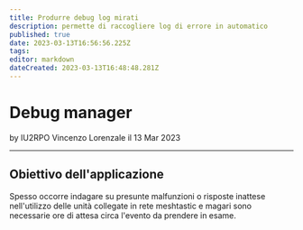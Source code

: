 ```yaml
---
title: Produrre debug log mirati
description: permette di raccogliere log di errore in automatico
published: true
date: 2023-03-13T16:56:56.225Z
tags: 
editor: markdown
dateCreated: 2023-03-13T16:48:48.281Z
---
```


# Debug manager
by IU2RPO Vincenzo Lorenzale il 13 Mar 2023

---
## Obiettivo dell'applicazione
Spesso occorre indagare su presunte malfunzioni o risposte inattese nell'utilizzo delle unità collegate in rete meshtastic e magari sono necessarie ore di attesa circa l'evento da prendere in esame.